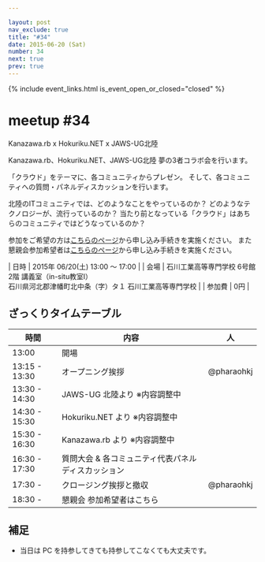 ```yaml
---

layout: post
nav_exclude: true
title: "#34"
date: 2015-06-20 (Sat)
number: 34
next: true
prev: true
---
```


{% include event_links.html is_event_open_or_closed="closed" %}

meetup #34
===========

Kanazawa.rb x Hokuriku.NET x JAWS-UG北陸

Kanazawa.rb、Hokuriku.NET、JAWS-UG北陸 夢の3者コラボ会を行います。

「クラウド」をテーマに、各コミュニティからプレゼン。
そして、各コミュニティへの質問・パネルディスカッションを行います。

北陸のITコミュニティでは、どのようなことをやっているのか？
どのようなテクノロジーが、流行っているのか？
当たり前となっている「クラウド」はあちらのコミュニティではどうなっているのか？

参加をご希望の方は<a href="https://atnd.org/events/66303">こちらのページ</a>から申し込み手続きを実施ください。
また懇親会参加希望者は<a href="https://atnd.org/events/66304">こちらのページ</a>から申し込み手続きを実施ください。


| 日時   | 2015年 06/20(土) 13:00 〜 17:00 |
| 会場   | 石川工業高等専門学校 6号館2階 講義室（in-situ教室I）<br>石川県河北郡津幡町北中条（字）タ１ 石川工業高等専門学校 |
| 参加費 | 0円 |


ざっくりタイムテーブル
----------------------

|時間         |内容                                               |人        |
|-------------|---------------------------------------------------|----------|
|13:00        |開場                                               |          |
|13:15 - 13:30|オープニング挨拶                                   |@pharaohkj|
|13:30 - 14:30|JAWS-UG 北陸より ※内容調整中                      |          |
|14:30 - 15:30|Hokuriku.NET より ※内容調整中                     |          |
|15:30 - 16:30|Kanazawa.rb より ※内容調整中                      |          |
|16:30 - 17:30|質問大会 & 各コミュニティ代表パネルディスカッション|          |
|17:30 -      |クロージング挨拶と撤収                             |@pharaohkj|
|18:30 -      |懇親会 参加希望者はこちら                          |          |

補足
----

* 当日は PC を持参してきても持参してこなくても大丈夫です。
